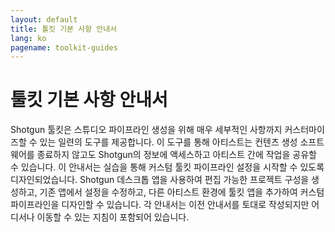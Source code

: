 ```yaml
---
layout: default
title: 툴킷 기본 사항 안내서
lang: ko
pagename: toolkit-guides
---
```


# 툴킷 기본 사항 안내서

Shotgun 툴킷은 스튜디오 파이프라인 생성을 위해 매우 세부적인 사항까지 커스터마이즈할 수 있는 일련의 도구를 제공합니다. 이 도구를 통해 아티스트는 컨텐츠 생성 소프트웨어를 종료하지 않고도 Shotgun의 정보에 액세스하고 아티스트 간에 작업을 공유할 수 있습니다. 이 안내서는 실습을 통해 커스텀 툴킷 파이프라인 설정을 시작할 수 있도록 디자인되었습니다. Shotgun 데스크톱 앱을 사용하여 편집 가능한 프로젝트 구성을 생성하고, 기존 앱에서 설정을 수정하고, 다른 아티스트 환경에 툴킷 앱을 추가하여 커스텀 파이프라인을 디자인할 수 있습니다. 각 안내서는 이전 안내서를 토대로 작성되지만 어디서나 이동할 수 있는 지침이 포함되어 있습니다.
